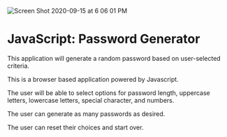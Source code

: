 ![Screen Shot 2020-09-15 at 6 06 01 PM](https://user-images.githubusercontent.com/5081876/93270169-81922500-f77e-11ea-9606-d891b78d3359.png)

# JavaScript: Password Generator

This application will generate a random password based on user-selected criteria.

This is a browser based application powered by Javascript.

The user will be able to select options for password length, uppercase letters, lowercase letters, special character, and numbers.

The user can generate as many passwords as desired.

The user can reset their choices and start over.
